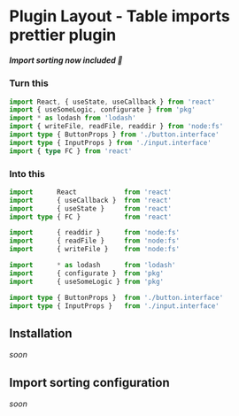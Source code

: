 # Plugin Layout - Table imports prettier plugin
##### Import sorting now included 🎉

### Turn this
```ts
import React, { useState, useCallback } from 'react'
import { useSomeLogic, configurate } from 'pkg'
import * as lodash from 'lodash'
import { writeFile, readFile, readdir } from 'node:fs'
import type { ButtonProps } from './button.interface'
import type { InputProps } from './input.interface'
import { type FC } from 'react'
```
### Into this
```ts
import      React            from 'react'
import      { useCallback }  from 'react'
import      { useState }     from 'react'
import type { FC }           from 'react'

import      { readdir }      from 'node:fs'
import      { readFile }     from 'node:fs'
import      { writeFile }    from 'node:fs'

import      * as lodash      from 'lodash'
import      { configurate }  from 'pkg'
import      { useSomeLogic } from 'pkg'

import type { ButtonProps }  from './button.interface'
import type { InputProps }   from './input.interface'
```

## Installation
*soon*

## Import sorting configuration
*soon*
